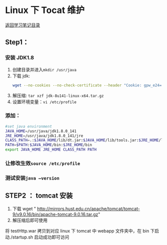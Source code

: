 # Linux 下 Tocat 维护

[返回学习笔记目录](/README.md)

## Step1：

### 安装 JDK1.8

1. 创建目录并进入`mkdir /usr/java`
2. 下载 jdk:
   ```bash
   wget --no-cookies --no-check-certificate --header "Cookie: gpw_e24=http%3A%2F%2Fwww.oracle.com%2F; oraclelicense=accept-securebackup-cookie" "http://download.oracle.com/otn-pub/java/jdk/8u141-b15/336fa29ff2bb4ef291e347e091f7f4a7/jdk-8u141-linux-x64.tar.gz"
   ```
3. 解压缩: `tar xzf jdk-8u141-linux-x64.tar.gz`
4. 设置环境变量：`vi /etc/profile`

### 添加：

```bash
#set java environment
JAVA_HOME=/usr/java/jdk1.8.0_141
JRE_HOME=/usr/java/jdk1.8.0_141/jre
CLASS_PATH=.:$JAVA_HOME/lib/dt.jar:$JAVA_HOME/lib/tools.jar:$JRE_HOME/lib
PATH=$PATH:$JAVA_HOME/bin:$JRE_HOME/bin
export JAVA_HOME JRE_HOME CLASS_PATH PATH
```

### 让修改生效`source /etc/profile`

### 测试安装`java –version`

## STEP2 ： tomcat 安装

1. 下载 wget " http://mirrors.hust.edu.cn/apache/tomcat/tomcat-9/v9.0.16/bin/apache-tomcat-9.0.16.tar.gz"
2. 解压缩后即可使用

将 testHttp.war 拷贝到对应 linux 下 tomcat 中 webapp 文件夹中，在 bin 下启动./startup.sh
启动成功即可访问
